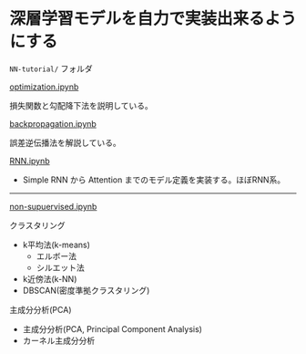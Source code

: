 # 深層学習モデルを自力で実装出来るようにする

`NN-tutorial/` フォルダ

[optimization.ipynb](https://github.com/Tonoyama/Keras-Study/blob/master/NN-tutorial/optimization.ipynb)

損失関数と勾配降下法を説明している。

[backpropagation.ipynb](https://github.com/Tonoyama/Keras-Study/blob/master/NN-tutorial/backpropagation.ipynb)

誤差逆伝播法を解説している。

[RNN.ipynb](https://github.com/Tonoyama/Keras-Study/blob/master/NN-tutorial/RNN.ipynb)

- Simple RNN から Attention までのモデル定義を実装する。ほぼRNN系。

---

[non-supuervised.ipynb](https://github.com/Tonoyama/Keras-Study/blob/master/non-supervised.ipynb)

クラスタリング
- k平均法(k-means)
  - エルボー法
  - シルエット法
- k近傍法(k-NN)
- DBSCAN(密度準拠クラスタリング)

主成分分析(PCA)
- 主成分分析(PCA, Principal Component Analysis)
- カーネル主成分分析